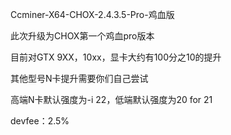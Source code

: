 Ccminer-X64-CHOX-2.4.3.5-Pro-鸡血版

此次升级为CHOX第一个鸡血pro版本

目前对GTX 9XX，10xx，显卡大约有100分之10的提升

其他型号N卡提升需要你们自己尝试

高端N卡默认强度为-i 22，低端默认强度为20 for 21

devfee：2.5%
